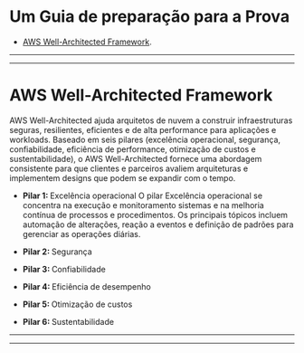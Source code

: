  # Um Guia de preparação para a Prova

 - [ AWS Well-Architected Framework](#aws-well-architected-framework).

---
---

# AWS Well-Architected Framework

AWS Well-Architected ajuda arquitetos de nuvem a construir infraestruturas seguras, resilientes, eficientes e de alta performance para aplicações e workloads. Baseado em seis pilares (excelência operacional, segurança, confiabilidade, eficiência de performance, otimização de custos e sustentabilidade), o AWS Well-Architected fornece uma abordagem consistente para que clientes e parceiros avaliem arquiteturas e implementem designs que podem se expandir com o tempo.

- <strong>Pilar 1: </strong>Excelência operacional
                 O pilar Excelência operacional se concentra na execução e monitoramento sistemas e na melhoria contínua de processos e procedimentos. Os principais tópicos incluem automação de alterações, reação a eventos e definição de padrões para gerenciar as operações diárias.
         
- <strong>Pilar 2: </strong>Segurança
- <strong>Pilar 3: </strong>Confiabilidade
- <strong>Pilar 4: </strong>Eficiência de desempenho
- <strong>Pilar 5: </strong>Otimização de custos
- <strong>Pilar 6: </strong>Sustentabilidade

---
---
